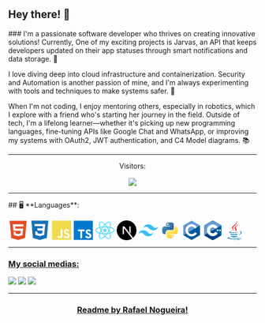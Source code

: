    
<h2>Hey there! 👋 </h2>
### I'm a passionate software developer who thrives on creating innovative solutions! Currently,  One of my exciting projects is Jarvas, an API that keeps developers updated on their app statuses through smart notifications and data storage. 🚀  

I love diving deep into cloud infrastructure and containerization. Security and Automation is another passion of mine, and I'm always experimenting with tools and techniques to make systems safer. 🔐  

When I'm not coding, I enjoy mentoring others, especially in robotics, which I explore with a friend who's starting her journey in the field. Outside of tech, I'm a lifelong learner—whether it's picking up new programming languages, fine-tuning APIs like Google Chat and WhatsApp, or improving my systems with OAuth2, JWT authentication, and C4 Model diagrams. 📚  
***

<p align="center">Visitors:</p>
<p align="center"><img align="center"src="https://profile-counter.glitch.me/MariPadilha/count.svg"/></p>
<hr>
## 🖥️ **Languages**: 
<div style="display: inline_block"><br>
<img align="center" alt="rafael-HTML" src="https://github.com/devicons/devicon/blob/master/icons/html5/html5-plain.svg" height="40" width="auto" title="HTML5"/>
  <img align="center" alt="rafael-CSS" src="https://github.com/devicons/devicon/blob/master/icons/css3/css3-plain.svg" height="40" width="auto" title="CSS3"/>
  <img align="center" alt="rafael-JS" src="https://github.com/devicons/devicon/blob/master/icons/javascript/javascript-plain.svg" height="40" width="auto" title="Javascript"/>
  <img align="center" alt="rafael-TS" src="https://github.com/devicons/devicon/blob/master/icons/typescript/typescript-plain.svg" height="40" width="auto" title="TypeScript"/>
  <img align="center" alt="rafael-React" src="https://github.com/devicons/devicon/blob/master/icons/react/react-original.svg" height="40" width="auto" title="React"/>
  <img align="center" alt="rafael-Next" src="https://github.com/devicons/devicon/blob/master/icons/nextjs/nextjs-plain.svg" height="40" width="auto" title="Next.JS"/>
  <img align="center" alt="rafael-Tailwind" src="https://github.com/devicons/devicon/blob/master/icons/tailwindcss/tailwindcss-original.svg" height="40" width="auto" title="Tailwind CSS"/>
<img align="center" alt="rafael-Python" height="40" width="auto" src="https://raw.githubusercontent.com/devicons/devicon/master/icons/python/python-original.svg">
  <img align="center" alt="rafael-c" height="40" width="auto" src="https://raw.githubusercontent.com/devicons/devicon/master/icons/c/c-original.svg">
  <img align="center" alt="rafael-c++" height="40" width="auto" src="https://raw.githubusercontent.com/devicons/devicon/master/icons/cplusplus/cplusplus-original.svg">
  <img align="center" alt="rafael-java" height="40" width="auto" src="https://raw.githubusercontent.com/devicons/devicon/master/icons/java/java-original.svg">
</div>
<hr>
<h3 align="left">
    <p><u> My social medias: </u></p>
</h3>
<div> 
  <a href="https://instagram.com/mari.padilha.of" target="_blank"><img src="https://img.shields.io/badge/-Instagram-%23E4405F?style=for-the-badge&logo=instagram&logoColor=white" target="_blank"></a>
 <a href="https://www.linkedin.com/in/rafael-nogueira-rodrigues-3a669320a/" target="_blank"><img src="https://img.shields.io/badge/-linkedln-%23E4405F?style=for-the-badge&logo=linkedlin" target="_blank"></a> 
  <a href = "mailto:poeumenb@gmail.com"><img src="https://img.shields.io/badge/-Gmail-%23333?style=for-the-badge&logo=gmail&logoColor=white" target="_blank"></a>
</div>
</div>
<hr>
<h3 align="center">
    <p><u> Readme by Rafael Nogueira! </u></p>
</h3>
